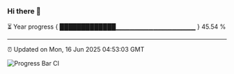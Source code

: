 ### Hi there 👋

⏳ Year progress { █████████████▁▁▁▁▁▁▁▁▁▁▁▁▁▁▁▁▁ } 45.54 %

---

⏰ Updated on Mon, 16 Jun 2025 04:53:03 GMT

![Progress Bar CI](https://github.com/IshwaranRudhara/GIT-ACTION/workflows/Progress%20Bar%20CI/badge.svg)
